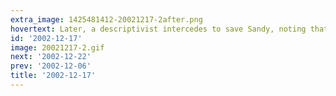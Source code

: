 ```yaml
---
extra_image: 1425481412-20021217-2after.png
hovertext: Later, a descriptivist intercedes to save Sandy, noting that a double negative does not always imply a non-negative statement.
id: '2002-12-17'
image: 20021217-2.gif
next: '2002-12-22'
prev: '2002-12-06'
title: '2002-12-17'
---
```

